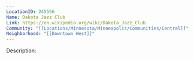 ```yaml
---
LocationID: 245556
Name: Dakota Jazz Club
Link: https://en.wikipedia.org/wiki/Dakota_Jazz_Club
Community: "[[Locations/Minnesota/Minneapolis/Communities/Central]]"
Neighborhood: "[[Downtown West]]"
---
```


Description: